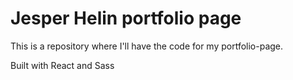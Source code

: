 # Jesper Helin portfolio page
This is a repository where I'll have the code for my portfolio-page.  

Built with React and Sass
